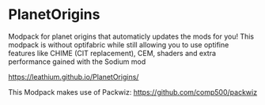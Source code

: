# PlanetOrigins
Modpack for planet origins that automaticly updates the mods for you!
This modpack is without optifabric while still allowing you to use optifine features like CHIME (CIT replacement), CEM, shaders and extra performance gained with the Sodium mod

https://leathium.github.io/PlanetOrigins/

This Modpack makes use of Packwiz: https://github.com/comp500/packwiz